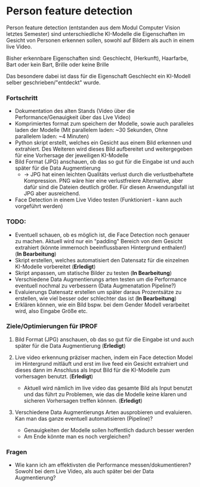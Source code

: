 # Person feature detection
Person feature detection (entstanden aus dem Modul Computer Vision letztes Semester) sind unterschiedliche KI-Modelle die Eigenschaften im Gesicht von Personen erkennen sollen, sowohl auf Bildern als auch in einem live Video.

Bisher erkennbare Eigenschaften sind: Geschlecht, (Herkunft), Haarfarbe, Bart oder kein Bart, Brille oder keine Brille

Das besondere dabei ist dass für die Eigenschaft Geschlecht ein KI-Modell selber geschrieben/"entdeckt" wurde.

### Fortschritt
- Dokumentation des alten Stands (Video über die Performance/Genauigkeit über das Live Video)
- Komprimiertes format zum speichern der Modelle, sowie auch paralleles laden der Modelle (Mit parallelem laden: ~30 Sekunden, Ohne parallelem laden: ~4 Minuten)
- Python skript erstellt, welches ein Gesicht aus einem Bild erkennen und extrahiert. Des Weiteren wird dieses Bild aufbereitet und weitergegeben für eine Vorhersage der jeweiligen KI-Modelle
- Bild Format (JPG) anschauen, ob das so gut für die Eingabe ist und auch später für die Data Augmentierung
    - -> JPG hat einen leichten Qualitäts verlust durch die verlustbehaftete Kompression. PNG wäre hier eine verlustfreiere Alternative, aber dafür sind die Dateien deutlich größer. Für diesen Anwendungsfall ist JPG aber ausreichend.
- Face Detection in einem Live Video testen (Funktioniert - kann auch vorgeführt werden)

### TODO:
- Eventuell schauen, ob es möglich ist, die Face Detection noch genauer zu machen. Aktuell wird nur ein "padding" Bereich von dem Gesicht extrahiert (könnte immernoch beeinflussbaren Hintergrund enthalen!) (**In Bearbeitung**)
- Skript erstellen, welches automatisiert den Datensatz für die einzelnen KI-Modelle vorbereitet (**Erledigt**)
- Skript anpassen, um statische Bilder zu testen (**In Bearbeitung**)
- Verschiedene Data Augmentierungs arten testen um die Performance eventuell nochmal zu verbessern (Data Augmenatation Pipeline?)
- Evaluierungs Datensatz erstellen um später daraus Prozentsätze zu erstellen, wie viel besser oder schlechter das ist (**In Bearbeitung**)
- ⁠Erklären können, wie ein Bild bspw. bei dem Gender Modell verarbeitet wird, also Eingabe Größe etc.


### Ziele/Optimierungen für IPROF
1. Bild Format (JPG) anschauen, ob das so gut für die Eingabe ist und auch später für die Data Augmentierung (**Erledigt**)

2. Live video erkennung präziser machen, indem ein Face detection Model im Hintergrund mitläuft und erst im live feed ein Gesicht extrahiert und dieses dann im Anschluss als Input Bild für die KI-Modelle zum vorhersagen benutzt. (**Erledigt**)
    - Aktuell wird nämlich im live video das gesamte Bild als Input benutzt und das führt zu Problemen, wie das die Modelle keine klaren und sicheren Vorhersagen treffen können. (**Erledigt**)

3. Verschiedene Data Augmentierungs Arten ausprobieren und evaluieren. Kan man das ganze eventuell automatisieren (Pipeline)?
    - Genauigkeiten der Modelle sollen hoffentlich dadurch besser werden
    - Am Ende könnte man es noch vergleichen?


### Fragen
- Wie kann ich am effektivsten die Performance messen/dokumentieren? Sowohl bei dem Live Video, als auch später bei der Data Augmentierung?